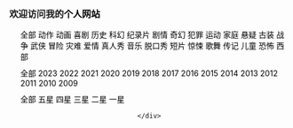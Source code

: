 ### 欢迎访问我的[个人网站](https://shaohanyun.top)  

<!DOCTYPE html>
<html lang="en">

<head>
  <meta charset="UTF-8">
  <meta http-equiv="X-UA-Compatible" content="IE=edge">
  <!-- 解决豆瓣图片加了防盗链，无法显示的问题 -->
  <meta name="referrer" content="no-referrer">
  <meta name="viewport" content="width=device-width, initial-scale=1.0">
  <title>豆瓣影视</title>
  <link href="https://cdn.bootcdn.net/ajax/libs/normalize/8.0.1/normalize.min.css" rel="stylesheet">
  <style>
    a {
      text-decoration: none;
      overflow: hidden;
      position: relative;
      color: #000;
    }

    .container {
      width: 100%;
      height: 100%;
    }

    .filter {
      margin-left: 20px;
    }

    .stars,
    .genres,
    .years {
      margin-top: 10px;
    }

    .content {
      display: flex;
      /* 换行显示 */
      flex-wrap: wrap;
      justify-content: space-around;
      text-align: center;
    }

    .list {
      display: flex;
      /* 定义主轴放下：上下 */
      flex-direction: column;
      margin-left: 10px;
      margin-top: 10px;
      position: relative;
    }

    .d-canvas {
      width: 60px;
      height: 60px;
      background-color: #081c22;
      border-radius: 50%;
      position: absolute;
      right: 4px;
      top: 316px;
      z-index: 1;
    }

    img {
      width: 270px;
      height: 380px;
      transition: 1s ease-in-out;
    }

    .list:hover img {
      transform: scale(1.1);
    }

    .active {
      color: #fff;
      background-color: #081c22;
      border-radius: 5px;
    }

    #myBtn {
      display: none;
      position: fixed;
      bottom: 20px;
      right: 30px;
      z-index: 99;
      font-size: 18px;
      border: none;
      outline: none;
      background-color: red;
      color: white;
      cursor: pointer;
      padding: 15px;
      border-radius: 4px;
    }

    #myBtn:hover {
      background-color: #555;
    }

    .img-hide.visible {
      opacity: 1;
      transform: translateY(0);
    }

    .img-hide {
      opacity: 0;
      transform: translateY(6%);
      transition: opacity .4s ease, transform .8s ease;
    }

    .info div {
      padding-top: 8px;
    }

    @media (min-width: 1200px) {
      .list:hover .info {
        display: block;
      }

      .info {
        background: rgba(0, 0, 0, .6);
        backdrop-filter: blur(6px);
        top: 0;
        left: 0;
        right: 0;
        bottom: 0;
        padding: 60px 30px 20px;
        color: #fff;
        display: none;
        position: absolute;
      }

    }
  </style>
</head>

<body>
  <button onclick="topFunction()" id="myBtn" title="Go to top">Top</button>
  <div class="container" id="container">
    <div class="filter">
      <div class="genres">
        <a href="javascript:void 0;" class="search" data-search="genres" data-value="">全部</a>
        <a href="javascript:void 0;" class="search" data-search="genres" data-value="动作">动作</a>
        <a href="javascript:void 0;" class="search" data-search="genres" data-value="动画">动画</a>
        <a href="javascript:void 0;" class="search" data-search="genres" data-value="喜剧">喜剧</a>
        <a href="javascript:void 0;" class="search" data-search="genres" data-value="历史">历史</a>
        <a href="javascript:void 0;" class="search" data-search="genres" data-value="科幻">科幻</a>
        <a href="javascript:void 0;" class="search" data-search="genres" data-value="纪录片">纪录片</a>
        <a href="javascript:void 0;" class="search" data-search="genres" data-value="剧情">剧情</a>
        <a href="javascript:void 0;" class="search" data-search="genres" data-value="奇幻">奇幻</a>
        <a href="javascript:void 0;" class="search" data-search="genres" data-value="犯罪">犯罪</a>
        <a href="javascript:void 0;" class="search" data-search="genres" data-value="运动">运动</a>
        <a href="javascript:void 0;" class="search" data-search="genres" data-value="家庭">家庭</a>
        <a href="javascript:void 0;" class="search" data-search="genres" data-value="悬疑">悬疑</a>
        <a href="javascript:void 0;" class="search" data-search="genres" data-value="古装">古装</a>
        <a href="javascript:void 0;" class="search" data-search="genres" data-value="战争">战争</a>
        <a href="javascript:void 0;" class="search" data-search="genres" data-value="武侠">武侠</a>
        <a href="javascript:void 0;" class="search" data-search="genres" data-value="冒险">冒险</a>
        <a href="javascript:void 0;" class="search" data-search="genres" data-value="灾难">灾难</a>
        <a href="javascript:void 0;" class="search" data-search="genres" data-value="爱情">爱情</a>
        <a href="javascript:void 0;" class="search" data-search="genres" data-value="真人秀">真人秀</a>
        <a href="javascript:void 0;" class="search" data-search="genres" data-value="音乐">音乐</a>
        <a href="javascript:void 0;" class="search" data-search="genres" data-value="脱口秀">脱口秀</a>
        <a href="javascript:void 0;" class="search" data-search="genres" data-value="短片">短片</a>
        <a href="javascript:void 0;" class="search" data-search="genres" data-value="惊悚">惊悚</a>
        <a href="javascript:void 0;" class="search" data-search="genres" data-value="歌舞">歌舞</a>
        <a href="javascript:void 0;" class="search" data-search="genres" data-value="传记">传记</a>
        <a href="javascript:void 0;" class="search" data-search="genres" data-value="儿童">儿童</a>
        <a href="javascript:void 0;" class="search" data-search="genres" data-value="恐怖">恐怖</a>
        <a href="javascript:void 0;" class="search" data-search="genres" data-value="西部">西部</a>
      </div>
      <div class="years">
        <a href="javascript:void 0;" class="search" data-search="year" data-value="">全部</a>
        <a href="javascript:void 0;" class="search" data-search="year" data-value="2023">2023</a>
        <a href="javascript:void 0;" class="search" data-search="year" data-value="2022">2022</a>
        <a href="javascript:void 0;" class="search" data-search="year" data-value="2021">2021</a>
        <a href="javascript:void 0;" class="search" data-search="year" data-value="2020">2020</a>
        <a href="javascript:void 0;" class="search" data-search="year" data-value="2019">2019</a>
        <a href="javascript:void 0;" class="search" data-search="year" data-value="2018">2018</a>
        <a href="javascript:void 0;" class="search" data-search="year" data-value="2017">2017</a>
        <a href="javascript:void 0;" class="search" data-search="year" data-value="2016">2016</a>
        <a href="javascript:void 0;" class="search" data-search="year" data-value="2015">2015</a>
        <a href="javascript:void 0;" class="search" data-search="year" data-value="2014">2014</a>
        <a href="javascript:void 0;" class="search" data-search="year" data-value="2013">2013</a>
        <a href="javascript:void 0;" class="search" data-search="year" data-value="2012">2012</a>
        <a href="javascript:void 0;" class="search" data-search="year" data-value="2011">2011</a>
        <a href="javascript:void 0;" class="search" data-search="year" data-value="2010">2010</a>
        <a href="javascript:void 0;" class="search" data-search="year" data-value="2009">2009</a>
      </div>
      <div class="stars">
        <a href="javascript:void 0;" class="search" data-search="star" data-value="">全部</a>
        <a href="javascript:void 0;" class="search" data-search="star" data-value="5">五星</a>
        <a href="javascript:void 0;" class="search" data-search="star" data-value="4">四星</a>
        <a href="javascript:void 0;" class="search" data-search="star" data-value="3">三星</a>
        <a href="javascript:void 0;" class="search" data-search="star" data-value="2">二星</a>
        <a href="javascript:void 0;" class="search" data-search="star" data-value="1">一星</a>
      </div>
    </div>
    <div class="content" id="content">

    </div>
  </div>
</body>
<script src="https://cdn.bootcdn.net/ajax/libs/jquery/3.6.4/jquery.min.js"></script>
<script>
  // When the user scrolls down 20px from the top of the document, show the button
  window.onscroll = function () {
    scrollFunction()
  };

  function scrollFunction() {
    if (document.body.scrollTop > 20 || document.documentElement.scrollTop > 20) {
      document.getElementById("myBtn").style.display = "block";
    } else {
      document.getElementById("myBtn").style.display = "none";
    }
  }

  // When the user clicks on the button, scroll to the top of the document
  function topFunction() {
    document.body.scrollTop = 0;
    document.documentElement.scrollTop = 0;
  }

  // 页面上滑加载动画
  function animateSummaries() {

    const articles = document.querySelectorAll('.img-hide');
    // 这行代码将articles转换为数组，并使用sort()方法对数组进行随机排序，实现内容块的错落效果。随机排序是通过将一个随机数与0.5进行比较来实现的。
    const shuffledArticles = Array.from(articles).sort(() => Math.random() - 0.5);
    // 这是一个内部函数，用于设置延迟时间后将内容块显示出来。article参数代表要显示的内容块，delay参数表示动画的延迟时间。
    function animate(article, delay) {
      setTimeout(() => {
        article.classList.add('visible');
      }, delay);
    }
    // 这是一个配置对象，用于配置IntersectionObserver的选项。rootMargin属性指定当目标元素进入视口一定距离内时触发动画。
    const options = {
      rootMargin: '0px 0px -80px 0px',
    };
    // 这行代码创建了一个IntersectionObserver实例，用于观察目标元素的位置变化并触发动画。回调函数中的entries参数包含了所有观察的目标元素的信息。
    const observer = new IntersectionObserver((entries) => {
      // 这行代码使用forEach()方法遍历entries数组中的每一个观察目标元素。
      entries.forEach((entry, index) => {
        // 这行代码检查当前元素是否进入视口（可见部分），即是否出现在用户浏览器的可视区域内。
        if (entry.isIntersecting) {
          // 这行代码调用animate()函数，并传递当前目标元素和一个基于索引的延迟时间。通过将索引乘以6，每个内容块的动画效果会以不同的延迟时间触发，实现错落有致的效果。
          animate(entry.target, index * 6); // 添加延迟，实现错落效果
          // 这行代码在动画触发后停止观察当前目标元素。
          observer.unobserve(entry.target); // 动画触发后停止观察
        }
      });
    }, options);
    // 这行代码对随机排序后的每个内容块进行观察，以便在滑动时触发相应的动画效果。
    shuffledArticles.forEach((article) => {
      observer.observe(article);
    });
  }
  /**
   * 绘制评分圆环
  */
  function drawMain(drawing_elem, percent, forecolor, bgcolor) {
    /*
        借鉴地址：[canvas 绘制动态圆环进度条_canvas 环形进度条 背景色_前端小白的江湖路的博客-CSDN博客](https://blog.csdn.net/qq_21058391/article/details/76691047)
        https://github.com/klren0312/daliy_knowledge/issues/63
        @drawing_elem: 绘制对象
        @percent：绘制圆环百分比, 范围[0, 100]
        @forecolor: 绘制圆环的前景色，颜色代码
        @bgcolor: 绘制圆环的背景色，颜色代码
    */
    //  获取画布来渲染上下文
    var context = drawing_elem.getContext("2d");
    var center_x = drawing_elem.width / 2;
    var center_y = drawing_elem.height / 2;
    // Math.PI 表示一个圆的周长与直径的比例，约为 3.14159
    var rad = Math.PI * 2 / 100;
    // var speed = 0;
    var width = drawing_elem.width;
    var height = drawing_elem.height;

    if (window.devicePixelRatio) { //移动端锯齿解决方案
      drawing_elem.style.width = width + "px";
      drawing_elem.style.height = height + "px";
      drawing_elem.height = height * window.devicePixelRatio;
      drawing_elem.width = width * window.devicePixelRatio;
      context.scale(window.devicePixelRatio, window.devicePixelRatio);
    }


    // 绘制背景圆圈
    function backgroundCircle() {
      // .save() 是 Canvas 2D API 通过将当前状态放入栈中，保存 canvas 全部状态的方法。
      context.save();
      // .beginPath() 是 Canvas 2D API 通过清空子路径列表开始一个新路径的方法。当你想创建一个新的路径时，调用此方法。
      context.beginPath();
      // .lineWidth 是 Canvas 2D API 设置线段厚度的属性（即线段的宽度）
      context.lineWidth = 8; //设置线宽
      var radius = center_x - context.lineWidth;
      context.lineCap = "round";
      // .strokeStyle 是 Canvas 2D API 描述画笔（绘制图形）颜色或者样式的属性。默认值是 #000 (black)。
      context.strokeStyle = bgcolor;
      // .arc() 是 Canvas 2D API 绘制圆弧路径的方法。圆弧路径的圆心在 (x, y) 位置，半径为 r，根据anticlockwise （默认为顺时针）指定的方向从 startAngle 开始绘制，到 endAngle 结束。
      context.arc(center_x, center_y, radius, 0, Math.PI * 2, false);
      // .stroke() 是 Canvas 2D API 使用非零环绕规则，根据当前的画线样式，绘制当前或已经存在的路径的方法。
      context.stroke();
      // .closePath() 是 Canvas 2D API 将笔点返回到当前子路径起始点的方法。它尝试从当前点到起始点绘制一条直线。如果图形已经是封闭的或者只有一个点，那么此方法不会做任何操作。
      context.closePath();
      // .restore() 是 Canvas 2D API 通过在绘图状态栈中弹出顶端的状态，将 canvas 恢复到最近的保存状态的方法。如果没有保存状态，此方法不做任何改变。
      context.restore();
    }

    //绘制运动圆环
    function foregroundCircle(n) {
      context.save();
      context.strokeStyle = forecolor;
      context.lineWidth = 8;
      context.lineCap = "round";
      var radius = center_x - context.lineWidth;
      context.beginPath();
      context.arc(center_x, center_y, radius, -Math.PI / 2, -Math.PI / 2 + n * rad, false); //用于绘制圆弧context.arc(x坐标，y坐标，半径，起始角度，终止角度，顺时针/逆时针)
      context.stroke();
      context.closePath();
      context.restore();
    }

    //绘制文字
    function text(n) {
      context.save(); //save和restore可以保证样式属性只运用于该段canvas元素
      context.fillStyle = '#fff';
      var font_size = 12;
      // .font 是 Canvas 2D API 描述绘制文字时，当前字体样式的属性。使用和 CSS font 规范相同的字符串值。
      context.font = font_size + "px Helvetica";
      // 该对象包含有关测量文本的信息（例如其宽度）
      var text_width = context.measureText(n.toFixed(0) + "%").width;
      // .fillText() 是 Canvas 2D API 在 (x, y) 位置填充文本的方法。如果选项的第四个参数提供了最大宽度，文本会进行缩放以适应最大宽度。
      context.fillText(n.toFixed(0) + "%", center_x - text_width / 2, center_y + font_size / 2);
      context.restore();
    }

    //执行动画
    //  (function drawFrame(){
    // window.requestAnimationFrame(drawFrame);
    // .clearRect() 是 Canvas 2D API 的方法，这个方法通过把像素设置为透明以达到擦除一个矩形区域的目的。
    context.clearRect(0, 0, drawing_elem.width, drawing_elem.height);
    backgroundCircle();
    text(percent);
    foregroundCircle(percent);
    // if(speed >= percent) return;
    // speed += 1;
    //  }());
  }

  var jsonFile = './data/douban/movie.json';
  getData(jsonFile);

  /**
   * 通过点击事件高亮筛选条件
  */
  document.addEventListener('click', function (e) {
    if (e.target.classList.contains('search')) {
      event.preventDefault(); // 防止默认点击行为
      var search_type = e.target.dataset.search;
      document.querySelector(`.active[data-search="${search_type}"]`)?.classList.remove('active')
      var conditions = {};
      if (e.target.dataset.value) {
        e.target.classList.add('active')
      }
    }
    getData(jsonFile);
  })

  // 使用$.ajax()方法获取本地JSON文件
  function getData(file) {
    $.ajax({
      url: file,
      dataType: 'json',
      success: function (data) {
        var filteredData;
        // 用于存放筛选条件的字典
        var conditions = {}
        // 抓取存放电影内容的元素
        var content = $('#content');
        // 判断是否有筛选条件
        if ($('.search.active').length != 0) {
          for (let i = 0; i < $('.search.active').length; i++) {
            var active_type = $('.search.active')[i].dataset['search'];
            var active_value = $('.search.active')[i].dataset['value'];
            conditions[active_type] = active_value;
          }
          // console.log(conditions);
          // 判断筛选条件是否选择
          const year = conditions['year'];
          const star = conditions['star'];
          const genres = conditions['genres'];

          // 下面代码的简写方式
          filteredData = data.filter(
            item =>
              (typeof (year) === 'undefined' || item.subject.year == year) &&
              (typeof (star) === 'undefined' || Math.round(item.subject.rating.star_count) == star) &&
              (typeof (genres) === 'undefined' || item.subject.genres.indexOf(genres) > -1)
          );

          // if (typeof(conditions['year']) == "undefined" && typeof(conditions['genres']) == "undefined"){
          //   filteredData = data.filter(
          //     item => Math.round(item.subject.rating.star_count) == conditions['star']
          //   ) 
          // }else if (typeof(conditions['star']) == "undefined" && typeof(conditions['genres']) == "undefined"){
          //   filteredData = data.filter(
          //     item => item.subject.year == conditions['year']
          //   ) 
          // }else if (typeof(conditions['year']) == "undefined" && typeof(conditions['star']) == "undefined"){
          //   filteredData = data.filter(
          //     item => item.subject.genres.indexOf(conditions['genres']) > -1
          //   ) 
          // }else if(typeof(conditions['year']) == "undefined"){
          //   filteredData = data.filter(
          //     item => 
          //       Math.round(item.subject.rating.star_count) == conditions['star'] && 
          //       item.subject.genres.indexOf(conditions['genres']) > -1
          //   ) 
          // }else if (typeof(conditions['star']) == "undefined"){
          //   filteredData = data.filter(
          //     item => 
          //       item.subject.year == conditions['year'] && 
          //       item.subject.genres.indexOf(conditions['genres']) > -1
          //   ) 
          // }else if (typeof(conditions['genres']) == "undefined"){
          //   filteredData = data.filter(
          //     item => 
          //       item.subject.year == conditions['year'] && 
          //       Math.round(item.subject.rating.star_count) == conditions['star']
          //   ) 
          // }
          // else{
          //   filteredData = data.filter(
          //     item => 
          //       item.subject.year == conditions['year'] && 
          //       Math.round(item.subject.rating.star_count) == conditions['star'] && 
          //       item.subject.genres.indexOf(conditions['genres']) > -1
          //   ) 
          // }
        } else {
          filteredData = $.parseJSON(JSON.stringify(data));
        }
        // console.log(filteredData);
        // 清空页面
        content.html('');
        updatePage(content, filteredData);
        animateSummaries()
      },
      error: function (xhr, status, error) {
        // 处理错误情况
        console.log('获取JSON数据失败：' + error);
      }
    });
  }

  /**
   * 填充页面数据
   * @param content 页面顶部div
   * @param Data 数据
   * 
  */
  function updatePage(content, Data) {
    // 定义电影标题变量
    let title = '';
    let picNormal = '';
    for (let i = 0; i < Data.length; i++) {
      // 电影信息
      let subject = Data[i]['subject'];
      // 评分
      let rating = Data[i]['rating'];
      // 电影题目
      title = subject['title'];
      let subject_id = subject['id']; 
      // 电影链接
      // sharing_url = subject['sharing_url'];
      // 电影照片
      // picNormal = subject['pic']['normal'];
      // 照片
      // cover_url = subject['cover_url'];
      // cover_url = './images/douban/' + cover_url.substring(cover_url.lastIndexOf('/') + 1);
      cover_url = 'https://dou.img.lithub.cc/movie/'+ subject_id +'.jpg';
      // 官方评分集合
      let ratings = subject['rating'];
      // 颜色集合
      let color_scheme = subject['color_scheme'];
      let url = subject['url'];
      // 官方评分集合 - 官方评分
      let ratings_value = ratings['value'];
      var primary_color_dark;
      var secondary_color;
      if (color_scheme === null) {
        primary_color_dark = '85d824';
        // 颜色集合 - 次要颜色
        secondary_color = 'eef7e4';
      } else {
        // 颜色集合 -主要颜色
        // var primary_color_light = color_scheme['primary_color_light'];
        primary_color_dark = color_scheme['primary_color_dark'];
        // 颜色集合 - 次要颜色
        secondary_color = color_scheme['secondary_color'];
      }
      // 官方评分 - 官方评分星星数
      let ratings_star_count = ratings['star_count'];


      // 创建新的Div，来存放电影内容，方便布局
      var newDiv = $("<div></div>");
      var canvasDiv = $("<div></div>");
      newDiv.addClass('list');
      newDiv.addClass('img-hide');
      canvasDiv.addClass('d-canvas');
      var newLink = $("<a></a>").attr({
        "href": url,
        "target": '_blank',
        "alt": title
      });
      var newLink2 = $("<a></a>").attr({
        "href": url,
        "target": '_blank',
        "alt": title
      });
      newLink2.addClass('info');
      // 显示电影题目
      var span_title = $('<h2>').text(title);
      // 显示电影照片
      var newImg = $("<img />").attr({
        "src": cover_url,
        "alt": title
      });
      // 显示个人评分
      var span_star = $('<div></div>');

      if (rating != null) {
        span_star.append('个人评分：');
        let star_count = rating['star_count'];
        // console.log(star_count);
        for (let j = 0; j < star_count; j++) {
          span_star = span_star.append('⭐');
        }
      } else {
        span_star.append('个人评分：未评分');
      }
      var ratings_star_span = $('<div></div>');
      ratings_star_span.append('豆瓣评分：')
      for (let k = 0; k < ratings_star_count; k++) {
        ratings_star_span = ratings_star_span.append('🌟');
      }
      // 创建Canvas元素，用于绘制评分圆环
      var ratings_star_canvas = $('<canvas>').attr({
        width: 60,
        height: 60
      });
      ratings_star_canvas.attr('id', 'canvas' + i);
      drawMain(ratings_star_canvas[0], ratings_value * 10, '#' + primary_color_dark, '#' + secondary_color);
      ratings_star_span.append('&nbsp;&nbsp;&nbsp;' + ratings_value + '/10');
      newLink.append(newImg);
      canvasDiv.append(ratings_star_canvas);
      newDiv.append(canvasDiv);
      newDiv.append(newLink);
      newLink2.append(span_title);
      newLink2.append(span_star);
      newLink2.append(ratings_star_span);
      newDiv.append(newLink2);
      content.append(newDiv);
    }
  }




</script>

</html>

